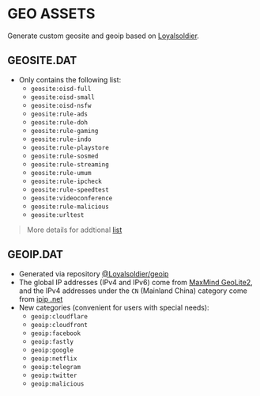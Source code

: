 # GEO ASSETS

Generate custom geosite and geoip based on [Loyalsoldier](https://github.com/Loyalsoldier/v2ray-rules-dat).

## GEOSITE.DAT

- Only contains the following list:
  - `geosite:oisd-full`
  - `geosite:oisd-small`
  - `geosite:oisd-nsfw`
  - `geosite:rule-ads`
  - `geosite:rule-doh`
  - `geosite:rule-gaming`
  - `geosite:rule-indo`
  - `geosite:rule-playstore`
  - `geosite:rule-sosmed`
  - `geosite:rule-streaming`
  - `geosite:rule-umum`
  - `geosite:rule-ipcheck`
  - `geosite:rule-speedtest`
  - `geosite:videoconference`
  - `geosite:rule-malicious`
  - `geosite:urltest`

> More details for addtional [list](https://github.com/rfxcll/v2ray-rules-dat/blob/master/.github/workflows/run.yml#L20)


## GEOIP.DAT

- Generated via repository [@Loyalsoldier/geoip](https://github.com/Loyalsoldier/geoip)
- The global IP addresses (IPv4 and IPv6) come from [MaxMind GeoLite2](https://dev.maxmind.com/geoip/geoip2/geolite2/), and the IPv4 addresses under the `CN` (Mainland China) category come from [ipip .net](https://github.com/17mon/china_ip_list)
- New categories (convenient for users with special needs):
  - `geoip:cloudflare`
  - `geoip:cloudfront`
  - `geoip:facebook`
  - `geoip:fastly`
  - `geoip:google`
  - `geoip:netflix`
  - `geoip:telegram`
  - `geoip:twitter`
  - `geoip:malicious`
